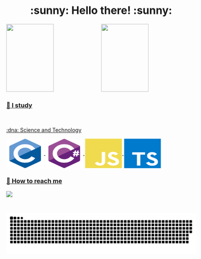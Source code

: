 <h1 align="center"> :sunny: Hello there! :sunny: </h1>  

<a href="https://github.com/GFelixH">
 <div>
  <img width="50%" height="180em" src="https://github-readme-stats.vercel.app/api?username=GFelixH&count_private=true&show_icons=true&theme=highcontrast"/><img  height="180em" width="50%" src="https://github-readme-stats.vercel.app/api/top-langs/?username=anuraghazra&layout=compact&langs_count=4&theme=highcontrast&hide=GLSL,shell"/>
</div>

### :dolphin: I study 
<div style="display: inline_block"><br>
<p>:dna:  Science and Technology</p> 
  <img align="center" alt="C" height="80" width="100" src="https://raw.githubusercontent.com/devicons/devicon/master/icons/c/c-original.svg">
  <!-- <img align="center" alt="Cpp" height="80" width="100" src="https://github.com/devicons/devicon/blob/master/icons/cplusplus/cplusplus-original.svg"> -->
  <img align="center" alt="Csharp" height="80" width="100" src="https://raw.githubusercontent.com/devicons/devicon/master/icons/csharp/csharp-original.svg">
  <img align="center" alt="Js" height="80" width="100" src="https://raw.githubusercontent.com/devicons/devicon/master/icons/javascript/javascript-plain.svg">
  <img align="center" alt="Js" height="80" width="100" src="https://github.com/devicons/devicon/blob/master/icons/typescript/typescript-original.svg">
  
</div>

### :incoming_envelope: How to reach me  
<a href="https://www.linkedin.com/in/gabriel-f-622194245/" target="_blank"> <img src="https://img.shields.io/badge/LinkedIn-0077B5?style=for-the-badge&logo=linkedin&logoColor=white"></a>

#
 ![Snake animation](https://github.com/GFelixH/GFelixH/blob/output/github-contribution-grid-snake.svg)

